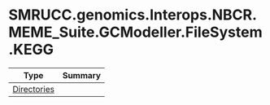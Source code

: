 ﻿
# SMRUCC.genomics.Interops.NBCR.MEME_Suite.GCModeller.FileSystem.KEGG

|Type|Summary|
|----|-------|
|[Directories](./Directories.md)||

